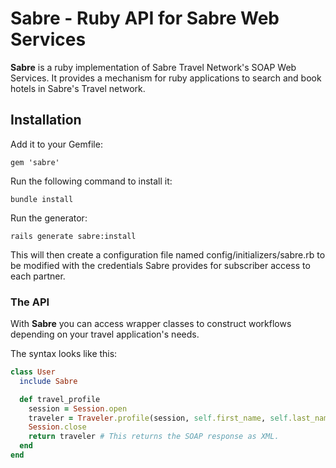 # Sabre - Ruby API for Sabre Web Services 

**Sabre** is a ruby implementation of Sabre Travel Network's SOAP Web Services.  It provides a mechanism
for ruby applications to search and book hotels in Sabre's Travel network. 

## Installation

Add it to your Gemfile:

`gem 'sabre'`

Run the following command to install it:

`bundle install`

Run the generator:

`rails generate sabre:install`

This will then create a configuration file named config/initializers/sabre.rb to be modified with
the credentials Sabre provides for subscriber access to each partner.

### The API

With **Sabre** you can access wrapper classes to construct workflows depending on your travel application's needs. 


The syntax looks like this:

```ruby
class User
  include Sabre

  def travel_profile
    session = Session.open
    traveler = Traveler.profile(session, self.first_name, self.last_name, self.phone)
    Session.close
    return traveler # This returns the SOAP response as XML.
  end
end
```

